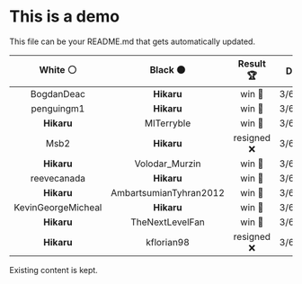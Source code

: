 # This is a demo

This file can be your README.md that gets automatically updated.

<!--START_SECTION:chessStats-->
<!-- Automatically generated with https://github.com/Balastrong/chess-stats-action -->

| White ⚪ | Black ⚫ | Result 🏆 | Date 📅 | Position 🗺️ |
|:---:|:---:|:---:|:---:|:---:|
| BogdanDeac | **Hikaru** | win 🥇 | 3/6/2025 | <a href="http://www.ee.unb.ca/cgi-bin/tervo/fen.pl?select=8/1P6/p3p3/5p2/Pn1k4/8/2K5/8 w - - 1 51">Link</a> |
| penguingm1 | **Hikaru** | win 🥇 | 3/6/2025 | <a href="http://www.ee.unb.ca/cgi-bin/tervo/fen.pl?select=1k1r2N1/p1pb3Q/1p5P/3p4/6p1/6P1/PK2P2q/8 w - - 0 35">Link</a> |
| **Hikaru** | MITerryble | win 🥇 | 3/6/2025 | <a href="http://www.ee.unb.ca/cgi-bin/tervo/fen.pl?select=8/6k1/2p1p2p/3nK2P/1P4P1/8/3B4/8 b - - 0 79">Link</a> |
| Msb2 | **Hikaru** | resigned ❌ | 3/6/2025 | <a href="http://www.ee.unb.ca/cgi-bin/tervo/fen.pl?select=r3qbkr/pb4pp/8/2ppN1B1/1p1PB3/1P6/2Q2PPP/R3R1K1 b - - 0 20">Link</a> |
| **Hikaru** | Volodar_Murzin | win 🥇 | 3/6/2025 | <a href="http://www.ee.unb.ca/cgi-bin/tervo/fen.pl?select=6k1/p4p2/3K2p1/1P5p/2PQq2P/4P1P1/8/8 b - - 10 55">Link</a> |
| reevecanada | **Hikaru** | win 🥇 | 3/6/2025 | <a href="http://www.ee.unb.ca/cgi-bin/tervo/fen.pl?select=6k1/2R4p/6p1/8/5PP1/3n3P/P1p5/K2r4 w - - 2 44">Link</a> |
| **Hikaru** | AmbartsumianTyhran2012 | win 🥇 | 3/6/2025 | <a href="http://www.ee.unb.ca/cgi-bin/tervo/fen.pl?select=8/kpp5/p6p/6pP/1R1Pr3/2R5/6P1/6K1 b - - 0 40">Link</a> |
| KevinGeorgeMicheal | **Hikaru** | win 🥇 | 3/6/2025 | <a href="http://www.ee.unb.ca/cgi-bin/tervo/fen.pl?select=R7/8/4R3/p4pp1/3r1k1n/K3p3/8/8 w - - 0 49">Link</a> |
| **Hikaru** | TheNextLevelFan | win 🥇 | 3/6/2025 | <a href="http://www.ee.unb.ca/cgi-bin/tervo/fen.pl?select=r4nk1/pb3rpP/nq1bp1Q1/2p5/2Pp3P/PP3N1R/1B1N1P2/RB2K3 b Q - 0 23">Link</a> |
| **Hikaru** | kflorian98 | resigned ❌ | 3/6/2025 | <a href="http://www.ee.unb.ca/cgi-bin/tervo/fen.pl?select=3k4/5p1p/2pP4/2P2p1P/1b3Pp1/4R3/p2rN1P1/2K5 w - - 1 34">Link</a> |

<!--END_SECTION:chessStats-->

Existing content is kept.
